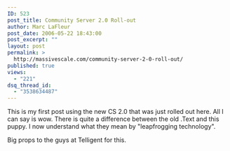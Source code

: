 ```yaml
---
ID: 523
post_title: Community Server 2.0 Roll-out
author: Marc LaFleur
post_date: 2006-05-22 18:43:00
post_excerpt: ""
layout: post
permalink: >
  http://massivescale.com/community-server-2-0-roll-out/
published: true
views:
  - "221"
dsq_thread_id:
  - "3538634487"
---
```

<P>This is my first post using the new CS 2.0 that was just rolled out here. All I can say is wow. There is quite a difference between the old .Text and this puppy. I now understand what they mean by "leapfrogging technology".</P>
<P>Big props to the guys at Telligent for this. </P>